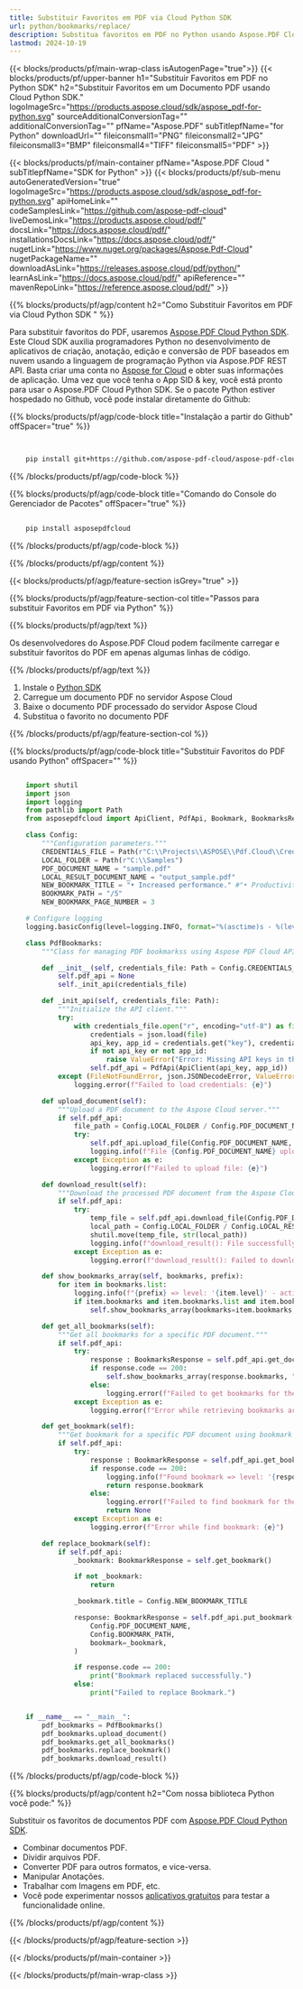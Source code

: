```yaml
---
title: Substituir Favoritos em PDF via Cloud Python SDK
url: python/bookmarks/replace/
description: Substitua favoritos em PDF no Python usando Aspose.PDF Cloud SDK. Atualize ou reatribua pontos de navegação do documento.
lastmod: 2024-10-19
---
```


{{< blocks/products/pf/main-wrap-class isAutogenPage="true">}}
{{< blocks/products/pf/upper-banner h1="Substituir Favoritos em PDF no Python SDK" h2="Substituir Favoritos em um Documento PDF usando Cloud Python SDK." logoImageSrc="https://products.aspose.cloud/sdk/aspose_pdf-for-python.svg" sourceAdditionalConversionTag="" additionalConversionTag="" pfName="Aspose.PDF" subTitlepfName="for Python" downloadUrl="" fileiconsmall1="PNG" fileiconsmall2="JPG" fileiconsmall3="BMP" fileiconsmall4="TIFF" fileiconsmall5="PDF" >}}

{{< blocks/products/pf/main-container pfName="Aspose.PDF Cloud " subTitlepfName="SDK for Python" >}}
{{< blocks/products/pf/sub-menu autoGeneratedVersion="true" logoImageSrc="https://products.aspose.cloud/sdk/aspose_pdf-for-python.svg" apiHomeLink="" codeSamplesLink="https://github.com/aspose-pdf-cloud" liveDemosLink="https://products.aspose.cloud/pdf/" docsLink="https://docs.aspose.cloud/pdf/" installationsDocsLink="https://docs.aspose.cloud/pdf/" nugetLink="https://www.nuget.org/packages/Aspose.Pdf-Cloud" nugetPackageName="" downloadAsLink="https://releases.aspose.cloud/pdf/python/" learnAsLink="https://docs.aspose.cloud/pdf/" apiReference="" mavenRepoLink="https://reference.aspose.cloud/pdf/" >}}

{{% blocks/products/pf/agp/content h2="Como Substituir Favoritos em PDF via Cloud Python SDK " %}}

Para substituir favoritos do PDF, usaremos [Aspose.PDF Cloud Python SDK](https://products.aspose.cloud/pdf/python/). Este Cloud SDK auxilia programadores Python no desenvolvimento de aplicativos de criação, anotação, edição e conversão de PDF baseados em nuvem usando a linguagem de programação Python via Aspose.PDF REST API. Basta criar uma conta no [Aspose for Cloud](https://dashboard.aspose.cloud/#/apps) e obter suas informações de aplicação. Uma vez que você tenha o App SID & key, você está pronto para usar o Aspose.PDF Cloud Python SDK. Se o pacote Python estiver hospedado no Github, você pode instalar diretamente do Github:

{{% blocks/products/pf/agp/code-block title="Instalação a partir do Github" offSpacer="true" %}}

```bash

     
    pip install git+https://github.com/aspose-pdf-cloud/aspose-pdf-cloud-python.git


```

{{% /blocks/products/pf/agp/code-block %}}

{{% blocks/products/pf/agp/code-block title="Comando do Console do Gerenciador de Pacotes" offSpacer="true" %}}

```bash
     
    pip install asposepdfcloud

```

{{% /blocks/products/pf/agp/code-block %}}

{{% /blocks/products/pf/agp/content %}}

{{< blocks/products/pf/agp/feature-section isGrey="true" >}}

{{% blocks/products/pf/agp/feature-section-col title="Passos para substituir Favoritos em PDF via Python" %}}

{{% blocks/products/pf/agp/text %}}

Os desenvolvedores do Aspose.PDF Cloud podem facilmente carregar e substituir favoritos do PDF em apenas algumas linhas de código.

{{% /blocks/products/pf/agp/text %}}

1. Instale o [Python SDK](https://pypi.org/project/asposepdfcloud/)
1. Carregue um documento PDF no servidor Aspose Cloud
1. Baixe o documento PDF processado do servidor Aspose Cloud
1. Substitua o favorito no documento PDF

{{% /blocks/products/pf/agp/feature-section-col %}}

{{% blocks/products/pf/agp/code-block title="Substituir Favoritos do PDF usando Python" offSpacer="" %}}

```python

    import shutil
    import json
    import logging
    from pathlib import Path
    from asposepdfcloud import ApiClient, PdfApi, Bookmark, BookmarksResponse, BookmarkResponse

    class Config:
        """Configuration parameters."""
        CREDENTIALS_FILE = Path(r"C:\\Projects\\ASPOSE\\Pdf.Cloud\\Credentials\\credentials.json")
        LOCAL_FOLDER = Path(r"C:\\Samples")
        PDF_DOCUMENT_NAME = "sample.pdf"
        LOCAL_RESULT_DOCUMENT_NAME = "output_sample.pdf"
        NEW_BOOKMARK_TITLE = "• Increased performance." #"• Productivity improvement"
        BOOKMARK_PATH = "/5"
        NEW_BOOKMARK_PAGE_NUMBER = 3

    # Configure logging
    logging.basicConfig(level=logging.INFO, format="%(asctime)s - %(levelname)s - %(message)s")

    class PdfBookmarks:
        """Class for managing PDF bookmarkss using Aspose PDF Cloud API."""

        def __init__(self, credentials_file: Path = Config.CREDENTIALS_FILE):
            self.pdf_api = None
            self._init_api(credentials_file)

        def _init_api(self, credentials_file: Path):
            """Initialize the API client."""
            try:
                with credentials_file.open("r", encoding="utf-8") as file:
                    credentials = json.load(file)
                    api_key, app_id = credentials.get("key"), credentials.get("id")
                    if not api_key or not app_id:
                        raise ValueError("Error: Missing API keys in the credentials file.")
                    self.pdf_api = PdfApi(ApiClient(api_key, app_id))
            except (FileNotFoundError, json.JSONDecodeError, ValueError) as e:
                logging.error(f"Failed to load credentials: {e}")

        def upload_document(self):
            """Upload a PDF document to the Aspose Cloud server."""
            if self.pdf_api:
                file_path = Config.LOCAL_FOLDER / Config.PDF_DOCUMENT_NAME
                try:
                    self.pdf_api.upload_file(Config.PDF_DOCUMENT_NAME, str(file_path))
                    logging.info(f"File {Config.PDF_DOCUMENT_NAME} uploaded successfully.")
                except Exception as e:
                    logging.error(f"Failed to upload file: {e}")

        def download_result(self):
            """Download the processed PDF document from the Aspose Cloud server."""
            if self.pdf_api:
                try:
                    temp_file = self.pdf_api.download_file(Config.PDF_DOCUMENT_NAME)
                    local_path = Config.LOCAL_FOLDER / Config.LOCAL_RESULT_DOCUMENT_NAME
                    shutil.move(temp_file, str(local_path))
                    logging.info(f"download_result(): File successfully downloaded: {local_path}")
                except Exception as e:
                    logging.error(f"download_result(): Failed to download file: {e}")

        def show_bookmarks_array(self, bookmarks, prefix):
            for item in bookmarks.list:
                logging.info(f"{prefix} => level: '{item.level}' - action: '{item.action}' - title: '{item.title}'")
                if item.bookmarks and item.bookmarks.list and item.bookmarks.list.length > 0:
                    self.show_bookmarks_array(bookmarks=item.bookmarks, prefix=prefix)

        def get_all_bookmarks(self):
            """Get all bookmarks for a specific PDF document."""    
            if self.pdf_api:
                try:
                    response : BookmarksResponse = self.pdf_api.get_document_bookmarks( Config.PDF_DOCUMENT_NAME)
                    if response.code == 200:
                        self.show_bookmarks_array(response.bookmarks, "All")
                    else:
                        logging.error(f"Failed to get bookmarks for the document. Response code: {response.code}")
                except Exception as e:
                    logging.error(f"Error while retrieving bookmarks array: {e}")

        def get_bookmark(self):
            """Get bookmark for a specific PDF document using bookmark path."""    
            if self.pdf_api:
                try:
                    response : BookmarkResponse = self.pdf_api.get_bookmark( Config.PDF_DOCUMENT_NAME, Config.BOOKMARK_PATH)
                    if response.code == 200:
                        logging.info(f"Found bookmark => level: '{response.bookmark.level}' - action: '{response.bookmark.action}' - title: '{response.bookmark.title}'")
                        return response.bookmark
                    else:
                        logging.error(f"Failed to find bookmark for the document. Response code: {response.code}")
                        return None
                except Exception as e:
                    logging.error(f"Error while find bookmark: {e}")

        def replace_bookmark(self):
            if self.pdf_api:
                _bookmark: BookmarkResponse = self.get_bookmark()

                if not _bookmark:
                    return

                _bookmark.title = Config.NEW_BOOKMARK_TITLE

                response: BookmarkResponse = self.pdf_api.put_bookmark(
                    Config.PDF_DOCUMENT_NAME,
                    Config.BOOKMARK_PATH,
                    bookmark=_bookmark,
                )

                if response.code == 200:
                    print("Bookmark replaced successfully.")
                else:
                    print("Failed to replace Bookmark.")


    if __name__ == "__main__":
        pdf_bookmarks = PdfBookmarks()
        pdf_bookmarks.upload_document()
        pdf_bookmarks.get_all_bookmarks()
        pdf_bookmarks.replace_bookmark()
        pdf_bookmarks.download_result()
```

{{% /blocks/products/pf/agp/code-block %}}

{{% blocks/products/pf/agp/content h2="Com nossa biblioteca Python você pode:" %}}

Substituir os favoritos de documentos PDF com [Aspose.PDF Cloud Python SDK](https://products.aspose.cloud/pdf/python/).

+ Combinar documentos PDF.
+ Dividir arquivos PDF.
+ Converter PDF para outros formatos, e vice-versa.
+ Manipular Anotações.
+ Trabalhar com Imagens em PDF, etc.
+ Você pode experimentar nossos [aplicativos gratuitos](https://products.aspose.app/pdf/family/) para testar a funcionalidade online.

{{% /blocks/products/pf/agp/content %}}

{{< /blocks/products/pf/agp/feature-section >}}

{{< /blocks/products/pf/main-container >}}

{{< /blocks/products/pf/main-wrap-class >}}
